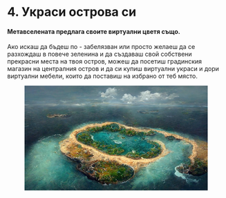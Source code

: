 # 4. Украси острова си

#### Метавселената предлага своите виртуални цветя също.

Ако искаш да бъдеш по - забелязван или просто желаеш да се разхождаш в повече зеленина и да създаваш свой собствени прекрасни места на твоя остров, можеш да посетиш градинския магазин на централния остров и да си купиш виртуални украси и дори виртуални мебели, които да поставиш на избрано от теб място.

<figure><img src="../../.gitbook/assets/image.png" alt=""><figcaption></figcaption></figure>
